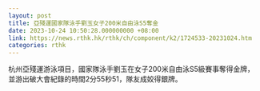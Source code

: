 ```yaml
---
layout: post
title: 亞殘運國家隊泳手劉玉女子200米自由泳S5奪金
date: 2023-10-24 10:50:28.000000000 +08:00
link: https://news.rthk.hk/rthk/ch/component/k2/1724533-20231024.htm
categories: rthk
---
```


杭州亞殘運游泳項目，國家隊泳手劉玉在女子200米自由泳S5級賽事奪得金牌，並游出破大會紀錄的時間2分55秒51，隊友成姣得銀牌。
